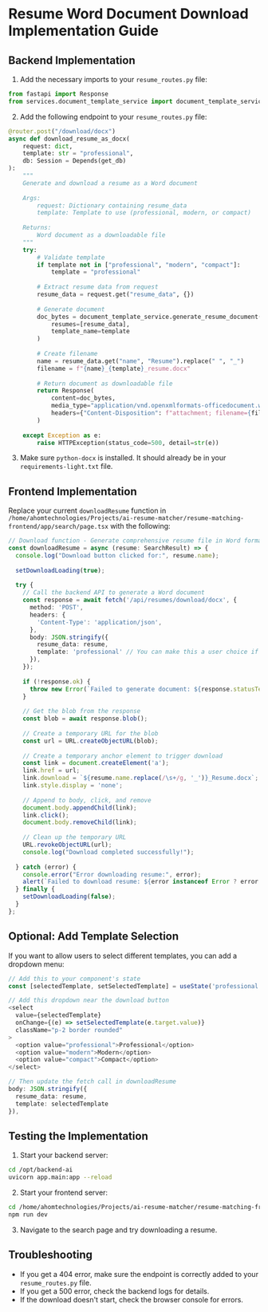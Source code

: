 # Resume Word Document Download Implementation Guide

## Backend Implementation

1. Add the necessary imports to your `resume_routes.py` file:
```python
from fastapi import Response
from services.document_template_service import document_template_service
```

2. Add the following endpoint to your `resume_routes.py` file:
```python
@router.post("/download/docx")
async def download_resume_as_docx(
    request: dict,
    template: str = "professional",
    db: Session = Depends(get_db)
):
    """
    Generate and download a resume as a Word document
    
    Args:
        request: Dictionary containing resume_data
        template: Template to use (professional, modern, or compact)
    
    Returns:
        Word document as a downloadable file
    """
    try:
        # Validate template
        if template not in ["professional", "modern", "compact"]:
            template = "professional"
        
        # Extract resume data from request
        resume_data = request.get("resume_data", {})
        
        # Generate document
        doc_bytes = document_template_service.generate_resume_document(
            resumes=[resume_data],
            template_name=template
        )
        
        # Create filename
        name = resume_data.get("name", "Resume").replace(" ", "_")
        filename = f"{name}_{template}_resume.docx"
        
        # Return document as downloadable file
        return Response(
            content=doc_bytes,
            media_type="application/vnd.openxmlformats-officedocument.wordprocessingml.document",
            headers={"Content-Disposition": f"attachment; filename={filename}"}
        )
    
    except Exception as e:
        raise HTTPException(status_code=500, detail=str(e))
```

3. Make sure `python-docx` is installed. It should already be in your `requirements-light.txt` file.

## Frontend Implementation

Replace your current `downloadResume` function in `/home/ahomtechnologies/Projects/ai-resume-matcher/resume-matching-frontend/app/search/page.tsx` with the following:

```typescript
// Download function - Generate comprehensive resume file in Word format
const downloadResume = async (resume: SearchResult) => {
  console.log("Download button clicked for:", resume.name);
  
  setDownloadLoading(true);
  
  try {
    // Call the backend API to generate a Word document
    const response = await fetch('/api/resumes/download/docx', {
      method: 'POST',
      headers: {
        'Content-Type': 'application/json',
      },
      body: JSON.stringify({
        resume_data: resume,
        template: 'professional' // You can make this a user choice if needed
      }),
    });
    
    if (!response.ok) {
      throw new Error(`Failed to generate document: ${response.statusText}`);
    }
    
    // Get the blob from the response
    const blob = await response.blob();
    
    // Create a temporary URL for the blob
    const url = URL.createObjectURL(blob);
    
    // Create a temporary anchor element to trigger download
    const link = document.createElement('a');
    link.href = url;
    link.download = `${resume.name.replace(/\s+/g, '_')}_Resume.docx`;
    link.style.display = 'none';
    
    // Append to body, click, and remove
    document.body.appendChild(link);
    link.click();
    document.body.removeChild(link);
    
    // Clean up the temporary URL
    URL.revokeObjectURL(url);
    console.log("Download completed successfully!");
    
  } catch (error) {
    console.error("Error downloading resume:", error);
    alert(`Failed to download resume: ${error instanceof Error ? error.message : 'Unknown error'}`);
  } finally {
    setDownloadLoading(false);
  }
};
```

## Optional: Add Template Selection

If you want to allow users to select different templates, you can add a dropdown menu:

```typescript
// Add this to your component's state
const [selectedTemplate, setSelectedTemplate] = useState('professional');

// Add this dropdown near the download button
<select 
  value={selectedTemplate} 
  onChange={(e) => setSelectedTemplate(e.target.value)}
  className="p-2 border rounded"
>
  <option value="professional">Professional</option>
  <option value="modern">Modern</option>
  <option value="compact">Compact</option>
</select>

// Then update the fetch call in downloadResume
body: JSON.stringify({
  resume_data: resume,
  template: selectedTemplate
}),
```

## Testing the Implementation

1. Start your backend server:
```bash
cd /opt/backend-ai
uvicorn app.main:app --reload
```

2. Start your frontend server:
```bash
cd /home/ahomtechnologies/Projects/ai-resume-matcher/resume-matching-frontend
npm run dev
```

3. Navigate to the search page and try downloading a resume.

## Troubleshooting

- If you get a 404 error, make sure the endpoint is correctly added to your `resume_routes.py` file.
- If you get a 500 error, check the backend logs for details.
- If the download doesn't start, check the browser console for errors.